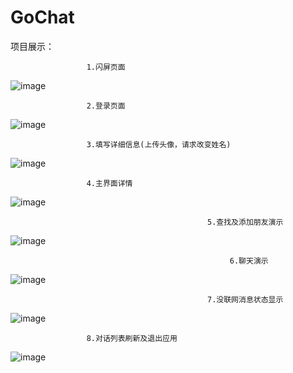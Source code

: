 # GoChat
项目展示：

                     1.闪屏页面
                                           
![image](https://raw.githubusercontent.com/ChinaTalent/GoChat/master/image_running/1_闪屏页面.gif)

                     2.登录页面
![image](https://raw.githubusercontent.com/ChinaTalent/GoChat/master/image_running/2_登录页面.gif)

                     3.填写详细信息(上传头像，请求改变姓名)
![image](https://raw.githubusercontent.com/ChinaTalent/GoChat/master/image_running/3_填充信息页面.gif)

                     4.主界面详情
![image](https://raw.githubusercontent.com/ChinaTalent/GoChat/master/image_running/4_主界面.gif)

                                                5.查找及添加朋友演示
![image](https://raw.githubusercontent.com/ChinaTalent/GoChat/master/image_running/5_查找及添加朋友.gif)

                                                     6.聊天演示
![image](https://raw.githubusercontent.com/ChinaTalent/GoChat/master/image_running/6_聊天.gif)

                                                7.没联网消息状态显示
![image](https://raw.githubusercontent.com/ChinaTalent/GoChat/master/image_running/7_没联网消息状态显示.gif)

                     8.对话列表刷新及退出应用
![image](https://raw.githubusercontent.com/ChinaTalent/GoChat/master/image_running/8_列表刷新及退出应用.gif)
